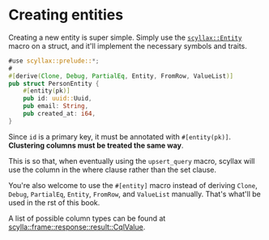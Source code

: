 # Creating entities

Creating a new entity is super simple. Simply use the [`scyllax::Entity`](https://docs.rs/scyllax/latest/scyllax/derive.Entity.html) macro on a struct, and it'll implement the necessary symbols and traits.

```rust
#use scyllax::prelude::*;
#
#[derive(Clone, Debug, PartialEq, Entity, FromRow, ValueList)]
pub struct PersonEntity {
	#[entity(pk)]
    pub id: uuid::Uuid,
    pub email: String,
    pub created_at: i64,
}
```
Since `id` is a primary key, it must be annotated with `#[entity(pk)]`.
**Clustering columns must be treated the same way**.

This is so that, when eventually using the `upsert_query` macro, scyllax will use the column in the where clause rather than the set clause.

You're also welcome to use the `#[entity]` macro instead of deriving `Clone`, `Debug`, `PartialEq`, `Entity`, `FromRow`, and `ValueList` manually. That's what'll be used in the rst of this book.

A list of possible column types can be found at [scylla::frame::response::result::CqlValue](https://docs.rs/scylla/latest/scylla/frame/response/result/enum.CqlValue.html).
